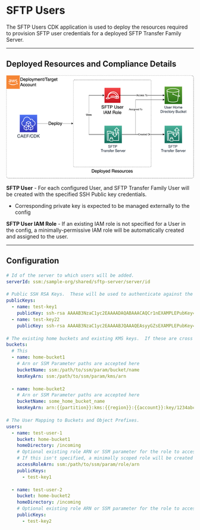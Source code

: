 # SFTP Users

The SFTP Users CDK application is used to deploy the resources required to provision SFTP user credentials for a deployed SFTP Transfer Family Server.

***

## Deployed Resources and Compliance Details

![SFTPUser](../../../constructs/L3/utility/sftp-users-l3-construct/docs/SFTPUser.png)

**SFTP User** - For each configured User, and SFTP Transfer Family User will be created with the specified SSH Public key credentials.

* Corresponding private key is expected to be managed externally to the config

**SFTP User IAM Role** - If an existing IAM role is not specified for a User in the config, a minimally-permissive IAM role will be automatically created and assigned to the user.

***

## Configuration

```yaml
# Id of the server to which users will be added.
serverId: ssm:/sample-org/shared/sftp-server/server/id

# Public SSH RSA Keys.  These will be used to authenticate against the SFTP server and user
publicKeys:
  - name: test-key1
    publicKey: ssh-rsa AAAAB3NzaC1yc2EAAAADAQABAAACAQCr1nEXAMPLEPubKey==
  - name: test-key22
    publicKey: ssh-rsa AAAAB3NzaC1yc2EAAAABJQAAAQEAsyyGZsEXAMPLEPubKey==

# The existing home buckets and existing KMS keys.  If these are cross account, assure the KMS key, and S3 bucket are shared with the account this is deployed within.
buckets:
  # This 
  - name: home-bucket1
    # Arn or SSM Parameter paths are accepted here
    bucketName: ssm:/path/to/ssm/param/bucket/name
    kmsKeyArn: ssm:/path/to/ssm/param/kms/arn

  - name: home-bucket2
    # Arn or SSM Parameter paths are accepted here
    bucketName: some_home_bucket_name
    kmsKeyArn: arn:{{partition}}:kms:{{region}}:{{account}}:key/1234abcd-12ab-34cd-56ef-1234567890ab

# The User Mapping to Buckets and Object Prefixes.
users:
  - name: test-user-1
    bucket: home-bucket1
    homeDirectory: /incoming
    # Optional existing role ARN or SSM parameter for the role to access the bucket na KMS Key.
    # If this isn't specified, a minimally scoped role will be created
    accessRoleArn: ssm:/path/to/ssm/param/role/arn
    publicKeys:
      - test-key1

  - name: test-user-2
    bucket: home-bucket2
    homeDirectory: /incoming
    # Optional existing role ARN or SSM parameter for the role to access the bucket na KMS Key.
    publicKeys:
      - test-key2
```
